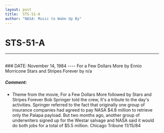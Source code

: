 ```yaml
---
layout: post
title:  STS-51-A
author: "NASA: Music to Wake Up By"
---
```


# STS-51-A
----
<br/>
### DATE: November 14, 1984
----
For a Few Dollars More by Ennio Morricone
Stars and Stripes Forever by n/a

##### Comment:
* Theme from the movie, For a Few Dollars More followed by Stars and Stripes Forever Bob Springer told the crew, It's a tribute to the day's activities. Springer referred to the fact that originally one group of insurance companies had agreed to pay NASA $4.8 million to retrieve only the Palapa payload. But two months ago, another group of underwriters signed up for the Westar salvage and NASA said it would do both jobs for a total of $5.5 million. Chicago Tribune 11/15/84

